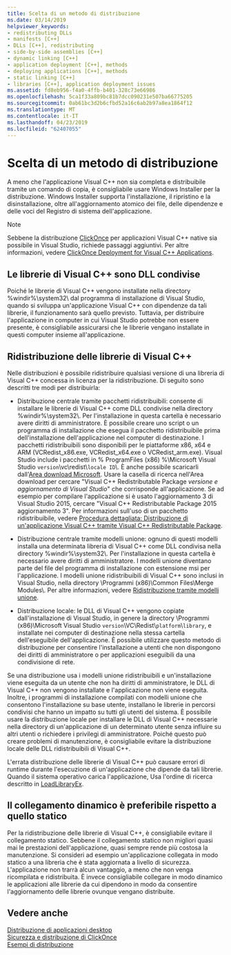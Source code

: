 ```yaml
---
title: Scelta di un metodo di distribuzione
ms.date: 03/14/2019
helpviewer_keywords:
- redistributing DLLs
- manifests [C++]
- DLLs [C++], redistributing
- side-by-side assemblies [C++]
- dynamic linking [C++]
- application deployment [C++], methods
- deploying applications [C++], methods
- static linking [C++]
- libraries [C++], application deployment issues
ms.assetid: fd8eb956-f4a0-4ffb-b401-328c73e66986
ms.openlocfilehash: 5ca1f33a809bc81b7dcc090231e507ba66775205
ms.sourcegitcommit: 0ab61bc3d2b6cfbd52a16c6ab2b97a8ea1864f12
ms.translationtype: MT
ms.contentlocale: it-IT
ms.lasthandoff: 04/23/2019
ms.locfileid: "62407055"
---
```

# <a name="choosing-a-deployment-method"></a>Scelta di un metodo di distribuzione

A meno che l'applicazione Visual C++ non sia completa e distribuibile tramite un comando di copia, è consigliabile usare Windows Installer per la distribuzione. Windows Installer supporta l'installazione, il ripristino e la disinstallazione, oltre all'aggiornamento atomico dei file, delle dipendenze e delle voci del Registro di sistema dell'applicazione.

> [!NOTE]
>  Sebbene la distribuzione [ClickOnce](/visualstudio/deployment/clickonce-security-and-deployment) per applicazioni Visual C++ native sia possibile in Visual Studio, richiede passaggi aggiuntivi. Per altre informazioni, vedere [ClickOnce Deployment for Visual C++ Applications](clickonce-deployment-for-visual-cpp-applications.md).

## <a name="visual-c-libraries-are-shared-dlls"></a>Le librerie di Visual C++ sono DLL condivise

Poiché le librerie di Visual C++ vengono installate nella directory %windir%\system32\ dal programma di installazione di Visual Studio, quando si sviluppa un'applicazione Visual C++ con dipendenze da tali librerie, il funzionamento sarà quello previsto. Tuttavia, per distribuire l'applicazione in computer in cui Visual Studio potrebbe non essere presente, è consigliabile assicurarsi che le librerie vengano installate in questi computer insieme all'applicazione.

## <a name="redistributing-visual-c-libraries"></a>Ridistribuzione delle librerie di Visual C++

Nelle distribuzioni è possibile ridistribuire qualsiasi versione di una libreria di Visual C++ concessa in licenza per la ridistribuzione. Di seguito sono descritti tre modi per distribuirla:

- Distribuzione centrale tramite pacchetti ridistribuibili: consente di installare le librerie di Visual C++ come DLL condivise nella directory %windir%\system32\\. Per l'installazione in questa cartella è necessario avere diritti di amministratore. È possibile creare uno script o un programma di installazione che esegua il pacchetto ridistribuibile prima dell'installazione dell'applicazione nel computer di destinazione. I pacchetti ridistribuibili sono disponibili per le piattaforme x86, x64 e ARM (VCRedist_x86.exe, VCRedist_x64.exe o VCRedist_arm.exe). Visual Studio include i pacchetti in % ProgramFiles (x86) %\Microsoft Visual Studio `version`\vc\redist\\`locale ID`\\. È anche possibile scaricarli dall'[Area download Microsoft](https://www.microsoft.com/download). Usare la casella di ricerca nell'Area download per cercare "Visual C++ Redistributable Package *versione e aggiornamento di Visual Studio*" che corrisponde all'applicazione. Se ad esempio per compilare l'applicazione si è usato l'aggiornamento 3 di Visual Studio 2015, cercare "Visual C++ Redistributable Package 2015 aggiornamento 3". Per informazioni sull'uso di un pacchetto ridistribuibile, vedere [Procedura dettagliata: Distribuzione di un'applicazione Visual C++ tramite Visual C++ Redistributable Package](deploying-visual-cpp-application-by-using-the-vcpp-redistributable-package.md).

- Distribuzione centrale tramite modelli unione: ognuno di questi modelli installa una determinata libreria di Visual C++ come DLL condivisa nella directory %windir%\system32\\. Per l'installazione in questa cartella è necessario avere diritti di amministratore. I modelli unione diventano parte del file del programma di installazione con estensione msi per l'applicazione. I modelli unione ridistribuibili di Visual C++ sono inclusi in Visual Studio, nella directory \Programmi (x86)\Common Files\Merge Modules\\. Per altre informazioni, vedere [Ridistribuzione tramite modelli unione](redistributing-components-by-using-merge-modules.md).

- Distribuzione locale: le DLL di Visual C++ vengono copiate dall'installazione di Visual Studio, in genere la directory \Programmi (x86)\Microsoft Visual Studio `version`\VC\Redist\\`platform`\\`library`\, e installate nei computer di destinazione nella stessa cartella dell'eseguibile dell'applicazione. È possibile utilizzare questo metodo di distribuzione per consentire l'installazione a utenti che non dispongono dei diritti di amministratore o per applicazioni eseguibili da una condivisione di rete.

Se una distribuzione usa i modelli unione ridistribuibili e un'installazione viene eseguita da un utente che non ha diritti di amministratore, le DLL di Visual C++ non vengono installate e l'applicazione non viene eseguita. Inoltre, i programmi di installazione compilati con modelli unione che consentono l'installazione su base utente, installano le librerie in percorsi condivisi che hanno un impatto su tutti gli utenti del sistema. È possibile usare la distribuzione locale per installare le DLL di Visual C++ necessarie nella directory di un'applicazione di un determinato utente senza influire su altri utenti o richiedere i privilegi di amministratore. Poiché questo può creare problemi di manutenzione, è consigliabile evitare la distribuzione locale delle DLL ridistribuibili di Visual C++.

L'errata distribuzione delle librerie di Visual C++ può causare errori di runtime durante l'esecuzione di un'applicazione che dipende da tali librerie. Quando il sistema operativo carica l'applicazione, Usa l'ordine di ricerca descritto in [LoadLibraryEx](/windows/desktop/api/libloaderapi/nf-libloaderapi-loadlibraryexw).

## <a name="dynamic-linking-is-better-than-static-linking"></a>Il collegamento dinamico è preferibile rispetto a quello statico

Per la ridistribuzione delle librerie di Visual C++, è consigliabile evitare il collegamento statico. Sebbene il collegamento statico non migliori quasi mai le prestazioni dell'applicazione, quasi sempre rende più costosa la manutenzione. Si consideri ad esempio un'applicazione collegata in modo statico a una libreria che è stata aggiornata a livello di sicurezza. L'applicazione non trarrà alcun vantaggio, a meno che non venga ricompilata e ridistribuita. È invece consigliabile collegare in modo dinamico le applicazioni alle librerie da cui dipendono in modo da consentire l'aggiornamento delle librerie ovunque vengano distribuite.

## <a name="see-also"></a>Vedere anche

[Distribuzione di applicazioni desktop](deploying-native-desktop-applications-visual-cpp.md)<br>
[Sicurezza e distribuzione di ClickOnce](/visualstudio/deployment/clickonce-security-and-deployment)<br>
[Esempi di distribuzione](deployment-examples.md)
